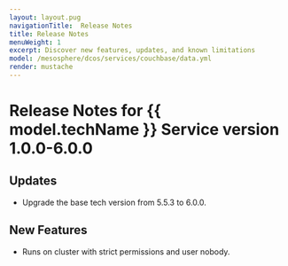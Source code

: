 ```yaml
---
layout: layout.pug
navigationTitle:  Release Notes
title: Release Notes
menuWeight: 1
excerpt: Discover new features, updates, and known limitations
model: /mesosphere/dcos/services/couchbase/data.yml
render: mustache
---
```


# Release Notes for {{ model.techName }} Service version 1.0.0-6.0.0

## Updates
* Upgrade the base tech version from 5.5.3 to 6.0.0.

## New Features
* Runs on cluster with strict permissions and user nobody.
